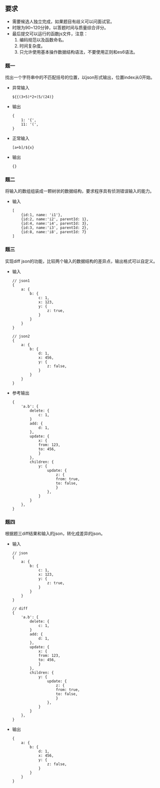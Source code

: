 ## 要求
- 需要候选人独立完成，如果题目有歧义可以问面试官。
- 时限为90~120分钟，以答题时间与质量综合评分。
- 最后提交可以运行的函数js文件，注意：
    1. 编码规范以及函数命名。
    2. 时间复杂度。
    3. 只允许使用基本操作数据结构语法，不要使用正则和es6语法。

### 题一
找出一个字符串中的不匹配括号的位置，以json形式输出，位置index从0开始。

- 异常输入
    ```
    ${{(3+5)*2+(5/(24)}
    ```
- 输出
    ```
    {
        1: '{',    
        11: '(',    
    }
    ```
- 正常输入
    ```
    [a+b]/${x}
    ```
- 输出
    ```
    {}
    ```

### 题二
将输入的数组组装成一颗树状的数据结构，要求程序具有侦测错误输入的能力。

- 输入
    ```
    [
        {id:1, name: 'i1'},
        {id:2, name:'i2', parentId: 1},
        {id:4, name:'i4', parentId: 3},
        {id:3, name:'i3', parentId: 2},
        {id:8, name:'i8', parentId: 7}
    ]
    ```

### 题三
实现diff json的功能，比较两个输入的数据结构的差异点，输出格式可以自定义。
- 输入
    ```
    // json1
    {
        a: {
            b: {
                c: 1,
                x: 123,
                y: {
                    z: true,
                }
            }
        }
    }

    // json2
    {
        a: {
            b: {
                d: 1,
                x: 456,
                y: {
                    z: false,
                }
            }
        }
    }
    ```

- 参考输出
    ```
    {
        'a.b': {
            delete: {
                c: 1,
            }
            add: {
                d: 1,
            },
            update: {
                x: {
                from: 123,
                to: 456,
                }
            },
            children: {
                y: {
                    update: {
                        z: {
                        from: true,
                        to: false,
                        } 
                    },
                }
            }
        },
    }
  ```  

### 题四
根据题三diff结果和输入的json，转化成差异的json。

- 输入
    ```
    // json
    {
        a: {
            b: {
                c: 1,
                x: 123,
                y: {
                    z: true,
                }
            }
        }
    }

    // diff
    {
        'a.b': {
            delete: {
                c: 1,
            }
            add: {
                d: 1,
            },
            update: {
                x: {
                from: 123,
                to: 456,
                }
            },
            children: {
                y: {
                    update: {
                        z: {
                        from: true,
                        to: false,
                        } 
                    },
                }
            }
        },
    }
    ```   
- 输出
    ```
    {
        a: {
            b: {
                d: 1,
                x: 456,
                y: {
                    z: false,
                }
            }
        }
    }
    ```

